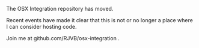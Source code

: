 The OSX Integration repository has moved.

Recent events have made it clear that this is not or no longer a place where I can consider hosting code.

Join me at github.com/RJVB/osx-integration .
